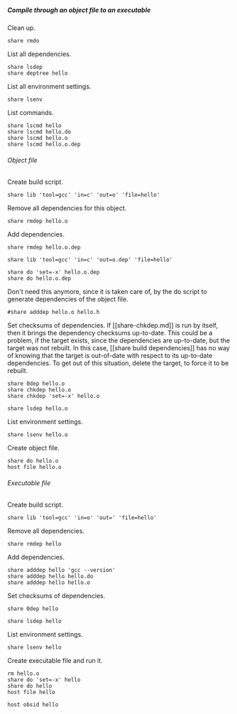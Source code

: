 ##### Compile through an object file to an executable

Clean up.

	share rmdo

List all dependencies.

	share lsdep
	share deptree hello

List all environment settings.

	share lsenv

List commands.

	share lscmd hello
	share lscmd hello.do
	share lscmd hello.o
	share lscmd hello.o.dep

###### Object file

Create build script.

	share lib 'tool=gcc' 'in=c' 'out=o' 'file=hello'

Remove all dependencies for this object.

	share rmdep hello.o

Add dependencies.

	share rmdep hello.o.dep

	share lib 'tool=gcc' 'in=c' 'out=o.dep' 'file=hello'

	share do 'set=-x' hello.o.dep
	share do hello.o.dep

Don't need this anymore, since it is taken care of, by the do script to generate dependencies of the object file.

	#share adddep hello.o hello.h

Set checksums of dependencies.  If [[share-chkdep.md]] is run by itself, then it brings the dependency checksums up-to-date.  This could be a problem, if the target exists, since the dependencies are up-to-date, but the target was not rebuilt.  In this case, [[share build dependencies]] has no way of knowing that the target is out-of-date with respect to its up-to-date dependencies.  To get out of this situation, delete the target, to force it to be rebuilt.

	share 0dep hello.o
	share chkdep hello.o
	share chkdep 'set=-x' hello.o

	share lsdep hello.o

List environment settings.

	share lsenv hello.o

Create object file.

	share do hello.o
	host file hello.o

###### Executable file

Create build script.

	share lib 'tool=gcc' 'in=o' 'out=' 'file=hello'

Remove all dependencies.

	share rmdep hello

Add dependencies.

	share adddep hello 'gcc --version'
	share adddep hello hello.do
	share adddep hello hello.o

Set checksums of dependencies.

	share 0dep hello

	share lsdep hello

List environment settings.

	share lsenv hello

Create executable file and run it.

	rm hello.o
	share do 'set=-x' hello
	share do hello
	host file hello

	host obsid hello
